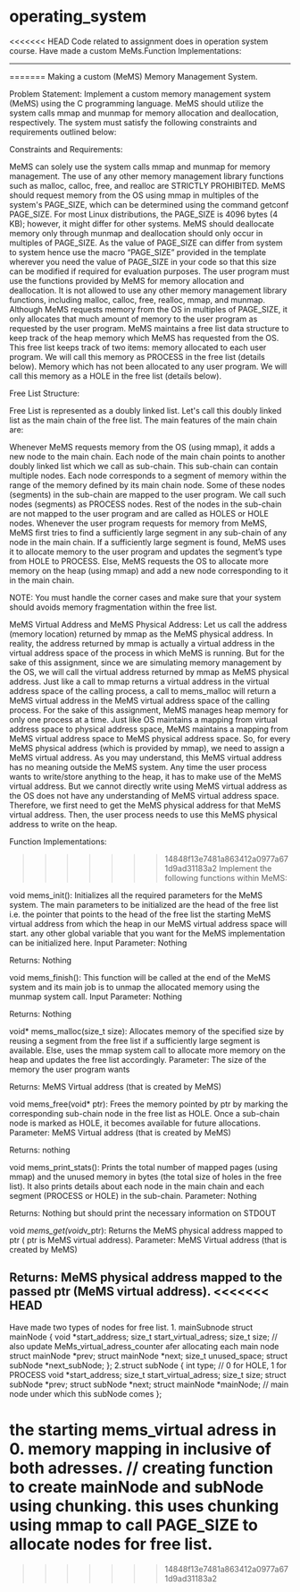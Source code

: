 # operating_system
<<<<<<< HEAD
Code related to assignment does in operation system course.
Have made a custom MeMs.Function Implementations:

------------------------------------------------------------------------------------------------------------------------------------------------------------------------
=======
Making a custom (MeMS) Memory Management System.

Problem Statement:
Implement a custom memory management system (MeMS) using the C programming language. MeMS should utilize the system calls mmap and munmap for memory allocation and deallocation, respectively. The system must satisfy the following constraints and requirements outlined below:


Constraints and Requirements:

MeMS can solely use the system calls mmap and munmap for memory management. The use of any other memory management library functions such as malloc, calloc, free, and realloc are STRICTLY PROHIBITED.
MeMS should request memory from the OS using mmap in multiples of the system's PAGE_SIZE, which can be determined using the command getconf PAGE_SIZE. For most Linux distributions, the PAGE_SIZE is 4096 bytes (4 KB); however, it might differ for other systems.
MeMS should deallocate memory only through munmap and deallocation should only occur in multiples of PAGE_SIZE.
As the value of PAGE_SIZE can differ from system to system hence use the macro “PAGE_SIZE” provided in the template wherever you need the value of PAGE_SIZE in your code so that this size can be modified if required for evaluation purposes.
The user program must use the functions provided by MeMS for memory allocation and deallocation. It is not allowed to use any other memory management library functions, including malloc, calloc, free, realloc, mmap, and munmap.
Although MeMS requests memory from the OS in multiples of PAGE_SIZE, it only allocates that much amount of memory to the user program as requested by the user program. MeMS maintains a free list data structure to keep track of the heap memory which MeMS has requested from the OS. This free list keeps track of two items:
memory allocated to each user program. We will call this memory as PROCESS in the free list (details below).
Memory which has not been allocated to any user program. We will call this memory as a HOLE in the free list (details below).

Free List Structure:

Free List is represented as a doubly linked list. Let's call this doubly linked list as the main chain of the free list. The main features of the main chain are:

Whenever MeMS requests memory from the OS (using mmap), it adds a new node to the main chain.
Each node of the main chain points to another doubly linked list which we call as sub-chain. This sub-chain can contain multiple nodes. Each node corresponds to a segment of memory within the range of the memory defined by its main chain node. Some of these nodes (segments) in the sub-chain are mapped to the user program. We call such nodes (segments) as PROCESS nodes. Rest of the nodes in the sub-chain are not mapped to the user program and are called as HOLES or HOLE nodes.
Whenever the user program requests for memory from MeMS, MeMS first tries to find a sufficiently large segment in any sub-chain of any node in the main chain. If a sufficiently large segment is found, MeMS uses it to allocate memory to the user program and updates the segment’s type from HOLE to PROCESS. Else, MeMS requests the OS to allocate more memory on the heap (using mmap) and add a new node corresponding to it in the main chain.

NOTE: You must handle the corner cases and make sure that your system should avoids memory fragmentation within the free list.

MeMS Virtual Address and MeMS Physical Address:
Let us call the address (memory location) returned by mmap as the MeMS physical address. In reality, the address returned by mmap is actually a virtual address in the virtual address space of the process in which MeMS is running. But for the sake of this assignment, since we are simulating memory management by the OS, we will call the virtual address returned by mmap as MeMS physical address.
Just like a call to mmap returns a virtual address in the virtual address space of the calling process, a call to mems_malloc will return a MeMS virtual address in the MeMS virtual address space of the calling process. For the sake of this assignment, MeMS manages heap memory for only one process at a time.
Just like OS maintains a mapping from virtual address space to physical address space, MeMS maintains a mapping from MeMS virtual address space to MeMS physical address space. So, for every MeMS physical address (which is provided by mmap), we need to assign a MeMS virtual address. As you may understand, this MeMS virtual address has no meaning outside the MeMS system.
Any time the user process wants to write/store anything to the heap, it has to make use of the MeMS virtual address. But we cannot directly write using MeMS virtual address as the OS does not have any understanding of MeMS virtual address space. Therefore, we first need to get the MeMS physical address for that MeMS virtual address. Then, the user process needs to use this MeMS physical address to write on the heap.

Function Implementations:
>>>>>>> 14848f13e7481a863412a0977a671d9ad31183a2
Implement the following functions within MeMS:

void mems_init(): Initializes all the required parameters for the MeMS system. The main parameters to be initialized are
the head of the free list i.e. the pointer that points to the head of the free list
the starting MeMS virtual address from which the heap in our MeMS virtual address space will start.
any other global variable that you want for the MeMS implementation can be initialized here.
Input Parameter: Nothing

Returns: Nothing

void mems_finish(): This function will be called at the end of the MeMS system and its main job is to unmap the allocated memory using the munmap system call.
Input Parameter: Nothing

Returns: Nothing

void* mems_malloc(size_t size): Allocates memory of the specified size by reusing a segment from the free list if a sufficiently large segment is available. Else, uses the mmap system call to allocate more memory on the heap and updates the free list accordingly.
Parameter: The size of the memory the user program wants

Returns: MeMS Virtual address (that is created by MeMS)

void mems_free(void* ptr): Frees the memory pointed by ptr by marking the corresponding sub-chain node in the free list as HOLE. Once a sub-chain node is marked as HOLE, it becomes available for future allocations.
Parameter: MeMS Virtual address (that is created by MeMS)

Returns: nothing

void mems_print_stats(): Prints the total number of mapped pages (using mmap) and the unused memory in bytes (the total size of holes in the free list). It also prints details about each node in the main chain and each segment (PROCESS or HOLE) in the sub-chain.
Parameter: Nothing

Returns: Nothing but should print the necessary information on STDOUT

void *mems_get(void*v_ptr): Returns the MeMS physical address mapped to ptr ( ptr is MeMS virtual address).
Parameter: MeMS Virtual address (that is created by MeMS)

Returns: MeMS physical address mapped to the passed ptr (MeMS virtual address).
<<<<<<< HEAD
------------------------------------------------------------------------------------------------------------------------------------------------------------------------

Have made two types of nodes for free list.
    1. mainSubnode
    struct mainNode
    {
    void *start_address;
    size_t start_virtual_adress;
    size_t size;
    // also update MeMs_virtual_adress_counter afer allocating each main node
    struct mainNode *prev;
    struct mainNode *next;
    size_t unused_space;
    struct subNode *next_subNode;
    };
    2.struct subNode
    {
    int type; // 0 for HOLE, 1 for PROCESS
    void *start_address;
    size_t start_virtual_adress;
    size_t size;
    struct subNode *prev;
    struct subNode *next;
    struct mainNode *mainNode; // main node under which this subNode comes
    };

the starting mems_virtual adress in 0.
memory mapping in inclusive of both adresses.
// creating function to create mainNode and subNode using chunking.
this uses chunking using mmap to call PAGE_SIZE to allocate nodes for free list.
=======
>>>>>>> 14848f13e7481a863412a0977a671d9ad31183a2
